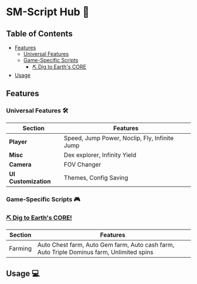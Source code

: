 # SM-Script Hub 🌟

## Table of Contents
- [Features](#Features)
  - [Universal Features](#Universal-Features-🛠)
  - [Game-Specific Scripts](#Game-Specific-Scripts)
    - [⛏️ Dig to Earth's CORE](#81440632616906)
- [Usage](#usage)

## Features

### Universal Features 🛠
| Section | Features |
|---------|-------------|
| **Player** | Speed, Jump Power, Noclip, Fly, Infinite Jump |
| **Misc** | Dex explorer, Infinity Yield |
| **Camera** | FOV Changer |
| **UI Customization** | Themes, Config Saving |

### Game-Specific Scripts 🎮

### [⛏️ Dig to Earth's CORE!](https://www.roblox.com/games/81440632616906/Dig-to-Earths-CORE)
| Section | Features |
|---------|-------------|
| Farming | Auto Chest farm, Auto Gem farm, Auto cash farm, Auto Triple Dominus farm, Unlimited spins |

## Usage 💻
